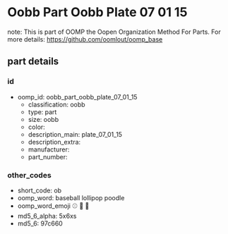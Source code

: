 # Oobb Part Oobb Plate 07 01 15  

note: This is part of OOMP the Oopen Organization Method For Parts. For more details: https://github.com/oomlout/oomp_base

##  part details





### id
* oomp_id: oobb_part_oobb_plate_07_01_15
  * classification: oobb
  * type: part
  * size: oobb
  * color: 
  * description_main: plate_07_01_15
  * description_extra: 
  * manufacturer: 
  * part_number: 

### other_codes
* short_code: ob
* oomp_word: baseball lollipop poodle
* oomp_word_emoji :baseball: :lollipop: :poodle:
* md5_6_alpha: 5x6xs
* md5_6: 97c660